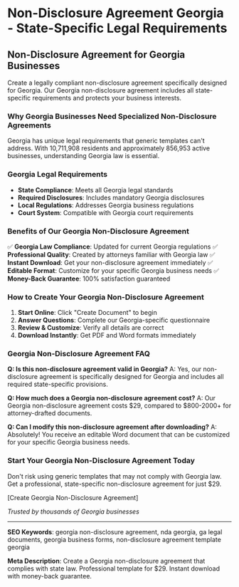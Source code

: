 # Non-Disclosure Agreement Georgia - State-Specific Legal Requirements

## Non-Disclosure Agreement for Georgia Businesses

Create a legally compliant non-disclosure agreement specifically designed for Georgia. Our Georgia non-disclosure agreement includes all state-specific requirements and protects your business interests.

### Why Georgia Businesses Need Specialized Non-Disclosure Agreements

Georgia has unique legal requirements that generic templates can't address. With 10,711,908 residents and approximately 856,953 active businesses, understanding Georgia law is essential.

### Georgia Legal Requirements

- **State Compliance**: Meets all Georgia legal standards
- **Required Disclosures**: Includes mandatory Georgia disclosures
- **Local Regulations**: Addresses Georgia business regulations
- **Court System**: Compatible with Georgia court requirements

### Benefits of Our Georgia Non-Disclosure Agreement

✅ **Georgia Law Compliance**: Updated for current Georgia regulations
✅ **Professional Quality**: Created by attorneys familiar with Georgia law
✅ **Instant Download**: Get your non-disclosure agreement immediately
✅ **Editable Format**: Customize for your specific Georgia business needs
✅ **Money-Back Guarantee**: 100% satisfaction guaranteed

### How to Create Your Georgia Non-Disclosure Agreement

1. **Start Online**: Click "Create Document" to begin
2. **Answer Questions**: Complete our Georgia-specific questionnaire
3. **Review & Customize**: Verify all details are correct
4. **Download Instantly**: Get PDF and Word formats immediately

### Georgia Non-Disclosure Agreement FAQ

**Q: Is this non-disclosure agreement valid in Georgia?**
A: Yes, our non-disclosure agreement is specifically designed for Georgia and includes all required state-specific provisions.

**Q: How much does a Georgia non-disclosure agreement cost?**
A: Our Georgia non-disclosure agreement costs $29, compared to $800-2000+ for attorney-drafted documents.

**Q: Can I modify this non-disclosure agreement after downloading?**
A: Absolutely! You receive an editable Word document that can be customized for your specific Georgia business needs.

### Start Your Georgia Non-Disclosure Agreement Today

Don't risk using generic templates that may not comply with Georgia law. Get a professional, state-specific non-disclosure agreement for just $29.

[Create Georgia Non-Disclosure Agreement]

_Trusted by thousands of Georgia businesses_

---

**SEO Keywords**: georgia non-disclosure agreement, nda georgia, ga legal documents, georgia business forms, non-disclosure agreement template georgia

**Meta Description**: Create a Georgia non-disclosure agreement that complies with state law. Professional template for $29. Instant download with money-back guarantee.
